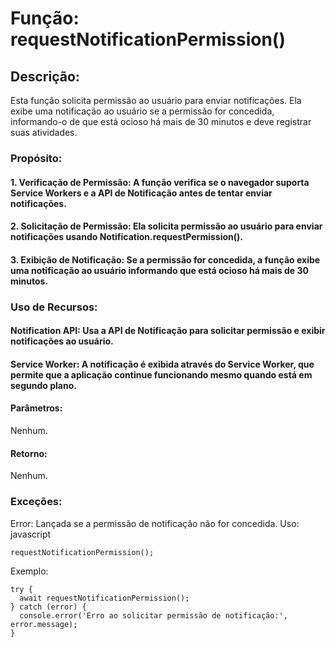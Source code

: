 # Função: requestNotificationPermission()

## Descrição:
Esta função solicita permissão ao usuário para enviar notificações. Ela exibe uma notificação ao usuário se a permissão for concedida, informando-o de que está ocioso há mais de 30 minutos e deve registrar suas atividades.

### Propósito:
#### 1. Verificação de Permissão: A função verifica se o navegador suporta Service Workers e a API de Notificação antes de tentar enviar notificações.

#### 2. Solicitação de Permissão: Ela solicita permissão ao usuário para enviar notificações usando Notification.requestPermission().

#### 3. Exibição de Notificação: Se a permissão for concedida, a função exibe uma notificação ao usuário informando que está ocioso há mais de 30 minutos.

### Uso de Recursos:
#### Notification API: Usa a API de Notificação para solicitar permissão e exibir notificações ao usuário.
#### Service Worker: A notificação é exibida através do Service Worker, que permite que a aplicação continue funcionando mesmo quando está em segundo plano.
#### Parâmetros:
Nenhum.

#### Retorno:
Nenhum.

### Exceções:
Error: Lançada se a permissão de notificação não for concedida.
Uso:
javascript
```
requestNotificationPermission();
```
Exemplo:
```
try {
  await requestNotificationPermission();
} catch (error) {
  console.error('Erro ao solicitar permissão de notificação:', error.message);
}
```
